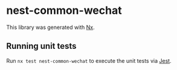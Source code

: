 # nest-common-wechat

This library was generated with [Nx](https://nx.dev).

## Running unit tests

Run `nx test nest-common-wechat` to execute the unit tests via [Jest](https://jestjs.io).
